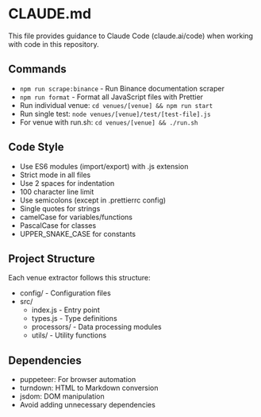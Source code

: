 # CLAUDE.md

This file provides guidance to Claude Code (claude.ai/code) when working with code in this repository.

## Commands
- `npm run scrape:binance` - Run Binance documentation scraper
- `npm run format` - Format all JavaScript files with Prettier
- Run individual venue: `cd venues/[venue] && npm run start`
- Run single test: `node venues/[venue]/test/[test-file].js`
- For venue with run.sh: `cd venues/[venue] && ./run.sh`

## Code Style
- Use ES6 modules (import/export) with .js extension
- Strict mode in all files
- Use 2 spaces for indentation
- 100 character line limit
- Use semicolons (except in .prettierrc config)
- Single quotes for strings
- camelCase for variables/functions
- PascalCase for classes
- UPPER_SNAKE_CASE for constants

## Project Structure
Each venue extractor follows this structure:
- config/ - Configuration files
- src/
  - index.js - Entry point
  - types.js - Type definitions
  - processors/ - Data processing modules
  - utils/ - Utility functions

## Dependencies
- puppeteer: For browser automation
- turndown: HTML to Markdown conversion
- jsdom: DOM manipulation
- Avoid adding unnecessary dependencies